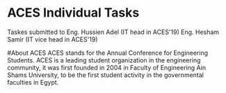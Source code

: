 # ACES Individual Tasks
Taskes submitted to 
Eng. Hussien Adel (IT head in ACES'19)
Eng. Hesham Samir (IT vice head in ACES'19)


#About ACES
ACES stands for the Annual Conference for Engineering Students. ACES is a leading student organization in the engineering community, it was first founded in 2004 in Faculty of Engineering Ain Shams University, to be the first student activity in the governmental faculties in Egypt.
